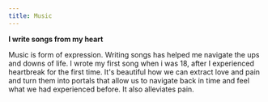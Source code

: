 ```yaml
---
title: Music
---
```


**I write songs from my heart**

Music is form of expression. Writing songs has helped me navigate the ups and downs of life.
I wrote my first song when i was 18, after I experienced heartbreak for the first time. It's beautiful how we can extract love and pain and turn them into portals that allow us to navigate back in time and feel what we had experienced before. It also alleviates pain.